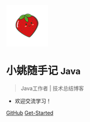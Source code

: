 ![logo](icon.png)

# 小姚随手记 <small>Java</small>

> Java工作者 | 技术总结博客 
- 欢迎交流学习！

[GitHub](https://github.com/mzyaoo)
[Get-Started](README.md)


